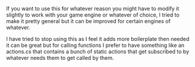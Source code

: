 If you want to use this for whatever reason you might have to modify it slightly to work with your game engine or whatever of choice, I tried to make it pretty general but it can be improved for certain engines of whatever.

I have tried to stop using this as I feel it adds more boilerplate then needed it can be great but for calling functions I prefer to have something like an actions.cs that contains a bunch of static actions that get subscribed to by whatever needs them to get called by them.
